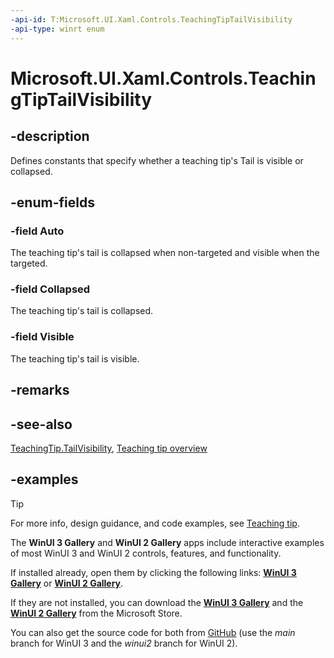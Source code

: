 ```yaml
---
-api-id: T:Microsoft.UI.Xaml.Controls.TeachingTipTailVisibility
-api-type: winrt enum
---
```


# Microsoft.UI.Xaml.Controls.TeachingTipTailVisibility

<!--
public enum TeachingTipTailVisibility
-->

## -description

Defines constants that specify whether a teaching tip's Tail is visible or collapsed.

## -enum-fields

### -field Auto

The teaching tip's tail is collapsed when non-targeted and visible when the targeted.

### -field Collapsed

The teaching tip's tail is collapsed.

### -field Visible

The teaching tip's tail is visible.

## -remarks

## -see-also

[TeachingTip.TailVisibility](teachingtip_tailvisibility.md), [Teaching tip overview](/windows/apps/design/controls/dialogs-and-flyouts/teaching-tip)

## -examples

> [!TIP]
> For more info, design guidance, and code examples, see [Teaching tip](/windows/apps/design/controls/dialogs-and-flyouts/teaching-tip).
>
> The **WinUI 3 Gallery** and **WinUI 2 Gallery** apps include interactive examples of most WinUI 3 and WinUI 2 controls, features, and functionality.
>
> If installed already, open them by clicking the following links: [**WinUI 3 Gallery**](winui3gallery:/item/TeachingTip) or [**WinUI 2 Gallery**](winui2gallery:/item/TeachingTip).
>
> If they are not installed, you can download the [**WinUI 3 Gallery**](https://www.microsoft.com/store/productId/9P3JFPWWDZRC) and the [**WinUI 2 Gallery**](https://www.microsoft.com/store/productId/9MSVH128X2ZT) from the Microsoft Store.
>
> You can also get the source code for both from [GitHub](https://github.com/Microsoft/WinUI-Gallery) (use the *main* branch for WinUI 3 and the *winui2* branch for WinUI 2).

